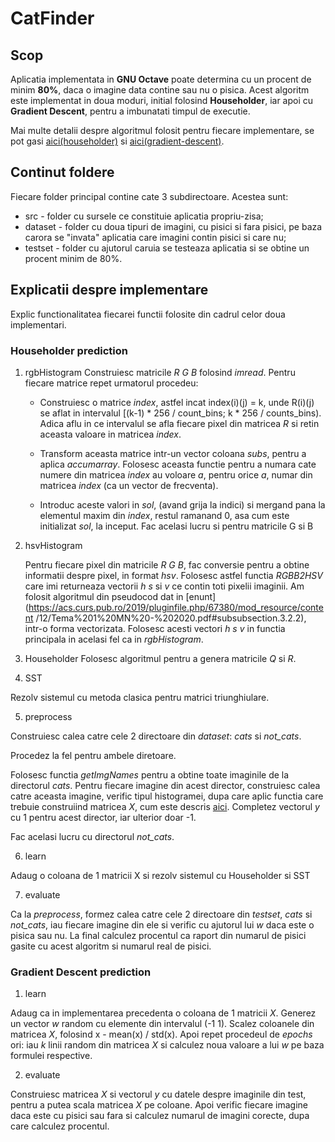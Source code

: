 # CatFinder

## Scop

Aplicatia implementata in **GNU Octave** poate determina cu un procent de minim
**80%**, daca o imagine data contine sau nu o pisica. Acest algoritm este implementat
in doua moduri, initial folosind **Householder**, iar apoi cu **Gradient Descent**,
pentru a imbunatati timpul de executie.

Mai multe detalii despre algoritmul folosit pentru fiecare implementare, se pot
gasi [aici(householder)](https://acs.curs.pub.ro/2019/pluginfile.php/67380/mod_resource/content/12/Tema%201%20MN%20-%202020.pdf#section.3) si [aici(gradient-descent)](https://acs.curs.pub.ro/2019/pluginfile.php/67380/mod_resource/content/12/Tema%201%20MN%20-%202020.pdf#section.4).

## Continut foldere

Fiecare folder principal contine cate 3 subdirectoare. Acestea sunt:

* src - folder cu sursele ce constituie aplicatia propriu-zisa;
* dataset - folder cu doua tipuri de imagini, cu pisici si fara pisici, pe baza
carora se "invata" aplicatia care imagini contin pisici si care nu;
* testset - folder cu ajutorul caruia se testeaza aplicatia si se obtine un
procent minim de 80%.

## Explicatii despre implementare

Explic functionalitatea fiecarei functii folosite din cadrul celor doua implementari.

### Householder prediction

1. rgbHistogram
  Construiesc matricile *R* *G* *B* folosind *imread*. Pentru fiecare matrice repet
  urmatorul procedeu:

    * Construiesc o matrice *index*, astfel incat index(i)(j) = k, unde R(i)(j) se 
    aflat in intervalul \[(k-1) * 256 / count_bins; k * 256 / counts_bins). Adica
    aflu in ce intervalul se afla fiecare pixel din matricea *R* si retin aceasta
    valoare in matricea *index*.

    * Transform aceasta matrice intr-un vector coloana *subs*, pentru a aplica
    *accumarray*. Folosesc aceasta functie pentru a numara cate numere din matricea
    *index* au voloare *a*, pentru orice *a*, numar din matricea *index*
    (ca un vector de frecventa).
    
    * Introduc aceste valori in *sol*, (avand grija
    la indici) si mergand pana la elementul maxim din *index*, restul ramanand 0,
    asa cum este initializat *sol*, la inceput.
    Fac acelasi lucru si pentru matricile G si B

2. hsvHistogram
  
    Pentru fiecare pixel din matricile *R* *G* *B*, fac conversie pentru a obtine
    informatii despre pixel, in format *hsv*. Folosesc astfel functia *RGBB2HSV*
    care imi returneaza vectorii *h* *s* si *v* ce contin toti pixelii imaginii.
    Am folosit algoritmul din pseudocod dat in [enunt](https://acs.curs.pub.ro/2019/pluginfile.php/67380/mod_resource/content   /12/Tema%201%20MN%20-%202020.pdf#subsubsection.3.2.2), intr-o forma vectorizata.
    Folosesc acesti vectori *h* *s* *v* in functia principala in acelasi fel ca
    in *rgbHistogram*.

3. Householder
  Folosesc algoritmul pentru a genera matricile *Q* si *R*.

4. SST

  Rezolv sistemul cu metoda clasica pentru matrici triunghiulare.

5. preprocess

  Construiesc calea catre cele 2 directoare din *dataset*: *cats* si *not_cats*.

  Procedez la fel pentru ambele diretoare.

  Folosesc functia *getImgNames* pentru a obtine toate imaginile de la directorul
  *cats*. Pentru fiecare imagine din acest director, construiesc calea catre
  aceasta imagine, verific tipul histogramei, dupa care aplic functia care trebuie
  construiind matricea *X*, cum este descris [aici](https://acs.curs.pub.ro/2019/pluginfile.php/67380/mod_resource/content/12/Tema%201%20MN%20-%202020.pdf#subsubsection.3.2.3).
  Completez vectorul *y* cu 1 pentru acest director, iar ulterior doar -1.

  Fac acelasi lucru cu directorul *not_cats*.

6. learn

  Adaug o coloana de 1 matricii X si rezolv sistemul cu Householder si SST

7. evaluate

  Ca la *preprocess*, formez calea catre cele 2 directoare din *testset*,
  *cats* si *not_cats*, iau fiecare imagine din ele si verific cu ajutorul lui *w* daca este o pisica sau nu. La final calculez procentul ca raport din numarul de pisici gasite cu acest algoritm si numarul real de pisici.


### Gradient Descent prediction

1. learn

  Adaug ca in implementarea precedenta o coloana de 1 matricii *X*. Generez un
  vector *w* random cu elemente din intervalul (-1 1). Scalez coloanele
  din matricea *X*,
  folosind x - mean(x) / std(x). Apoi repet procedeul de *epochs* ori: iau *k*
  linii random din matricea *X* si calculez noua valoare a lui *w* pe baza formulei respective.

2. evaluate

  Construiesc matricea *X* si vectorul *y* cu datele despre imaginile din test,
  pentru a putea scala matricea *X* pe coloane. Apoi verific fiecare imagine
  daca este cu pisici sau fara si calculez numarul de imagini corecte, dupa care calculez procentul.


